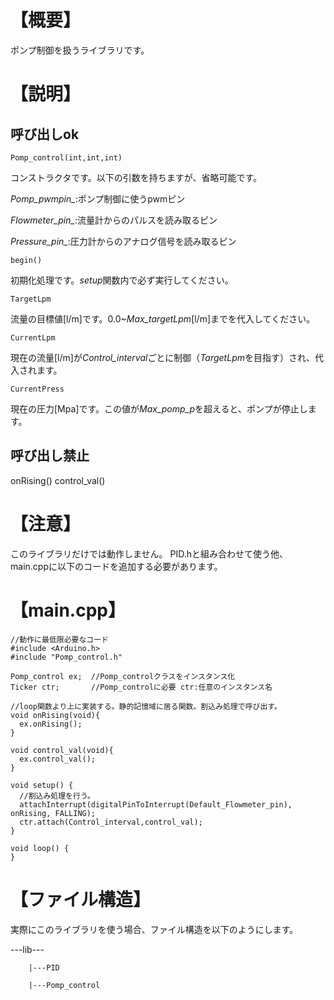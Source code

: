 # 【概要】
ポンプ制御を扱うライブラリです。

# 【説明】
## 呼び出しok
```
Pomp_control(int,int,int)
```
コンストラクタです。以下の引数を持ちますが、省略可能です。

*Pomp_pwmpin_*:ポンプ制御に使うpwmピン

*Flowmeter_pin_*:流量計からのパルスを読み取るピン

*Pressure_pin_*:圧力計からのアナログ信号を読み取るピン

```
begin()
```
初期化処理です。*setup*関数内で必ず実行してください。

```
TargetLpm
```
流量の目標値[l/m]です。0.0~*Max_targetLpm*[l/m]までを代入してください。
```
CurrentLpm
```
現在の流量[l/m]が*Control_interval*ごとに制御（*TargetLpm*を目指す）され、代入されます。

```
CurrentPress
```
現在の圧力[Mpa]です。この値が*Max_pomp_p*を超えると、ポンプが停止します。

## 呼び出し禁止

onRising()
control_val()

# 【注意】
このライブラリだけでは動作しません。
PID.hと組み合わせて使う他、main.cppに以下のコードを追加する必要があります。

# 【main.cpp】
```
//動作に最低限必要なコード
#include <Arduino.h>
#include "Pomp_control.h"

Pomp_control ex;  //Pomp_controlクラスをインスタンス化
Ticker ctr;       //Pomp_controlに必要 ctr:任意のインスタンス名

//loop関数より上に実装する。静的記憶域に居る関数。割込み処理で呼び出す。
void onRising(void){
  ex.onRising();
}

void control_val(void){
  ex.control_val();
}

void setup() {
  //割込み処理を行う。
  attachInterrupt(digitalPinToInterrupt(Default_Flowmeter_pin), onRising, FALLING);
  ctr.attach(Control_interval,control_val);
}

void loop() {
}
```

# 【ファイル構造】
実際にこのライブラリを使う場合、ファイル構造を以下のようにします。

---lib---

        |---PID

        |---Pomp_control